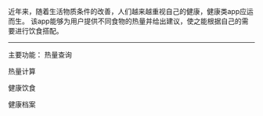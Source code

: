 近年来，随着生活物质条件的改善，人们越来越重视自己的健康，健康类app应运而生。
该app能够为用户提供不同食物的热量并给出建议，使之能根据自己的需要进行饮食搭配。

-------------------------------------------------------------------------------

主要功能：
热量查询

热量计算

健康饮食

健康档案
